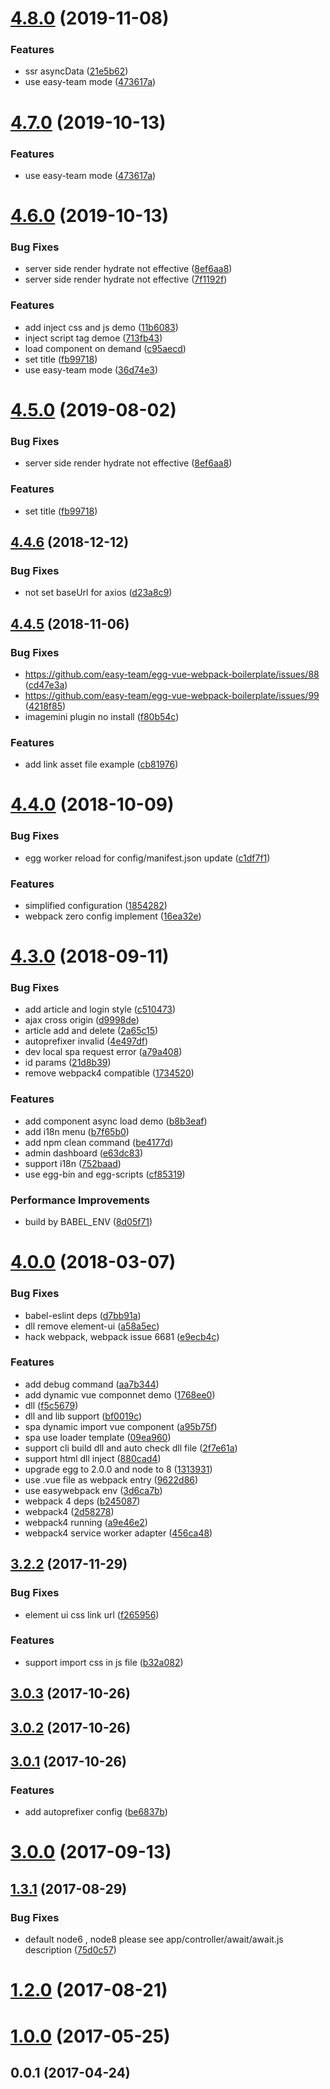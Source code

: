 # [4.8.0](https://github.com/easy-team/egg-vue-webpack-boilerplate/compare/4.6.0...4.8.0) (2019-11-08)


### Features

* ssr asyncData ([21e5b62](https://github.com/easy-team/egg-vue-webpack-boilerplate/commit/21e5b62))
* use easy-team mode ([473617a](https://github.com/easy-team/egg-vue-webpack-boilerplate/commit/473617a))



# [4.7.0](https://github.com/easy-team/egg-vue-webpack-boilerplate/compare/4.6.0...4.7.0) (2019-10-13)


### Features

* use easy-team mode ([473617a](https://github.com/easy-team/egg-vue-webpack-boilerplate/commit/473617a))



# [4.6.0](https://github.com/easy-team/egg-vue-webpack-boilerplate/compare/4.4.6...4.6.0) (2019-10-13)


### Bug Fixes

* server side render hydrate not effective ([8ef6aa8](https://github.com/easy-team/egg-vue-webpack-boilerplate/commit/8ef6aa8))
* server side render hydrate not effective ([7f1192f](https://github.com/easy-team/egg-vue-webpack-boilerplate/commit/7f1192f))


### Features

* add inject css and js demo ([11b6083](https://github.com/easy-team/egg-vue-webpack-boilerplate/commit/11b6083))
* inject script tag demoe ([713fb43](https://github.com/easy-team/egg-vue-webpack-boilerplate/commit/713fb43))
* load component on demand ([c95aecd](https://github.com/easy-team/egg-vue-webpack-boilerplate/commit/c95aecd))
* set title ([fb99718](https://github.com/easy-team/egg-vue-webpack-boilerplate/commit/fb99718))
* use easy-team mode ([36d74e3](https://github.com/easy-team/egg-vue-webpack-boilerplate/commit/36d74e3))



# [4.5.0](https://github.com/easy-team/egg-vue-webpack-boilerplate/compare/4.4.6...4.5.0) (2019-08-02)


### Bug Fixes

* server side render hydrate not effective ([8ef6aa8](https://github.com/easy-team/egg-vue-webpack-boilerplate/commit/8ef6aa8))


### Features

* set title ([fb99718](https://github.com/easy-team/egg-vue-webpack-boilerplate/commit/fb99718))



## [4.4.6](https://github.com/easy-team/egg-vue-webpack-boilerplate/compare/4.4.5...4.4.6) (2018-12-12)


### Bug Fixes

* not set baseUrl for axios ([d23a8c9](https://github.com/easy-team/egg-vue-webpack-boilerplate/commit/d23a8c9))



## [4.4.5](https://github.com/easy-team/egg-vue-webpack-boilerplate/compare/4.4.2...4.4.5) (2018-11-06)


### Bug Fixes

* https://github.com/easy-team/egg-vue-webpack-boilerplate/issues/88 ([cd47e3a](https://github.com/easy-team/egg-vue-webpack-boilerplate/commit/cd47e3a))
* https://github.com/easy-team/egg-vue-webpack-boilerplate/issues/99 ([4218f85](https://github.com/easy-team/egg-vue-webpack-boilerplate/commit/4218f85))
* imagemini plugin no install ([f80b54c](https://github.com/easy-team/egg-vue-webpack-boilerplate/commit/f80b54c))


### Features

* add link asset file example ([cb81976](https://github.com/easy-team/egg-vue-webpack-boilerplate/commit/cb81976))

# [4.4.0](https://github.com/easy-team/egg-vue-webpack-boilerplate/compare/4.3.0...4.4.0) (2018-10-09)


### Bug Fixes

* egg worker reload for config/manifest.json update ([c1df7f1](https://github.com/easy-team/egg-vue-webpack-boilerplate/commit/c1df7f1))


### Features

* simplified configuration ([1854282](https://github.com/easy-team/egg-vue-webpack-boilerplate/commit/1854282))
* webpack zero config implement ([16ea32e](https://github.com/easy-team/egg-vue-webpack-boilerplate/commit/16ea32e))



# [4.3.0](https://github.com/easy-team/egg-vue-webpack-boilerplate/compare/4.0.0...4.3.0) (2018-09-11)


### Bug Fixes

* add article and login style ([c510473](https://github.com/easy-team/egg-vue-webpack-boilerplate/commit/c510473))
* ajax cross origin ([d9998de](https://github.com/easy-team/egg-vue-webpack-boilerplate/commit/d9998de))
* article add and delete ([2a65c15](https://github.com/easy-team/egg-vue-webpack-boilerplate/commit/2a65c15))
* autoprefixer invalid ([4e497df](https://github.com/easy-team/egg-vue-webpack-boilerplate/commit/4e497df))
* dev local spa request error ([a79a408](https://github.com/easy-team/egg-vue-webpack-boilerplate/commit/a79a408))
* id params ([21d8b39](https://github.com/easy-team/egg-vue-webpack-boilerplate/commit/21d8b39))
* remove webpack4 compatible ([1734520](https://github.com/easy-team/egg-vue-webpack-boilerplate/commit/1734520))


### Features

* add component async load demo ([b8b3eaf](https://github.com/easy-team/egg-vue-webpack-boilerplate/commit/b8b3eaf))
* add i18n menu ([b7f65b0](https://github.com/easy-team/egg-vue-webpack-boilerplate/commit/b7f65b0))
* add npm clean command ([be4177d](https://github.com/easy-team/egg-vue-webpack-boilerplate/commit/be4177d))
* admin dashboard ([e63dc83](https://github.com/easy-team/egg-vue-webpack-boilerplate/commit/e63dc83))
* support i18n ([752baad](https://github.com/easy-team/egg-vue-webpack-boilerplate/commit/752baad))
* use egg-bin and egg-scripts ([cf85319](https://github.com/easy-team/egg-vue-webpack-boilerplate/commit/cf85319))


### Performance Improvements

* build by BABEL_ENV ([8d05f71](https://github.com/easy-team/egg-vue-webpack-boilerplate/commit/8d05f71))



# [4.0.0](https://github.com/easy-team/egg-vue-webpack-boilerplate/compare/3.5.0...4.0.0) (2018-03-07)


### Bug Fixes

* babel-eslint deps ([d7bb91a](https://github.com/easy-team/egg-vue-webpack-boilerplate/commit/d7bb91a))
* dll remove element-ui ([a58a5ec](https://github.com/easy-team/egg-vue-webpack-boilerplate/commit/a58a5ec))
* hack webpack, webpack issue 6681 ([e9ecb4c](https://github.com/easy-team/egg-vue-webpack-boilerplate/commit/e9ecb4c))


### Features

* add debug command ([aa7b344](https://github.com/easy-team/egg-vue-webpack-boilerplate/commit/aa7b344))
* add dynamic vue componnet demo ([1768ee0](https://github.com/easy-team/egg-vue-webpack-boilerplate/commit/1768ee0))
* dll ([f5c5679](https://github.com/easy-team/egg-vue-webpack-boilerplate/commit/f5c5679))
* dll and lib support ([bf0019c](https://github.com/easy-team/egg-vue-webpack-boilerplate/commit/bf0019c))
* spa dynamic import vue component ([a95b75f](https://github.com/easy-team/egg-vue-webpack-boilerplate/commit/a95b75f))
* spa use loader template ([09ea960](https://github.com/easy-team/egg-vue-webpack-boilerplate/commit/09ea960))
* support cli build dll and auto check dll file ([2f7e61a](https://github.com/easy-team/egg-vue-webpack-boilerplate/commit/2f7e61a))
* support html dll inject ([880cad4](https://github.com/easy-team/egg-vue-webpack-boilerplate/commit/880cad4))
* upgrade egg to 2.0.0 and node to 8 ([1313931](https://github.com/easy-team/egg-vue-webpack-boilerplate/commit/1313931))
* use .vue file as webpack entry ([9622d86](https://github.com/easy-team/egg-vue-webpack-boilerplate/commit/9622d86))
* use easywebpack env ([3d6ca7b](https://github.com/easy-team/egg-vue-webpack-boilerplate/commit/3d6ca7b))
* webpack 4 deps ([b245087](https://github.com/easy-team/egg-vue-webpack-boilerplate/commit/b245087))
* webpack4 ([2d58278](https://github.com/easy-team/egg-vue-webpack-boilerplate/commit/2d58278))
* webpack4 running ([a9e46e2](https://github.com/easy-team/egg-vue-webpack-boilerplate/commit/a9e46e2))
* webpack4 service worker adapter ([456ca48](https://github.com/easy-team/egg-vue-webpack-boilerplate/commit/456ca48))



## [3.2.2](https://github.com/easy-team/egg-vue-webpack-boilerplate/compare/v3.0.3...3.2.2) (2017-11-29)


### Bug Fixes

* element ui css link url ([f265956](https://github.com/easy-team/egg-vue-webpack-boilerplate/commit/f265956))


### Features

* support import css in js file ([b32a082](https://github.com/easy-team/egg-vue-webpack-boilerplate/commit/b32a082))



## [3.0.3](https://github.com/easy-team/egg-vue-webpack-boilerplate/compare/v3.0.2...v3.0.3) (2017-10-26)



## [3.0.2](https://github.com/easy-team/egg-vue-webpack-boilerplate/compare/v3.0.1...v3.0.2) (2017-10-26)



## [3.0.1](https://github.com/easy-team/egg-vue-webpack-boilerplate/compare/3.0.0...v3.0.1) (2017-10-26)


### Features

* add autoprefixer config ([be6837b](https://github.com/easy-team/egg-vue-webpack-boilerplate/commit/be6837b))



# [3.0.0](https://github.com/easy-team/egg-vue-webpack-boilerplate/compare/1.3.1...3.0.0) (2017-09-13)



## [1.3.1](https://github.com/easy-team/egg-vue-webpack-boilerplate/compare/1.2.0...1.3.1) (2017-08-29)


### Bug Fixes

* default node6 , node8 please see app/controller/await/await.js description ([75d0c57](https://github.com/easy-team/egg-vue-webpack-boilerplate/commit/75d0c57))



# [1.2.0](https://github.com/easy-team/egg-vue-webpack-boilerplate/compare/1.0.0...1.2.0) (2017-08-21)



# [1.0.0](https://github.com/easy-team/egg-vue-webpack-boilerplate/compare/0.6.0...1.0.0) (2017-05-25)


## 0.0.1 (2017-04-24)



